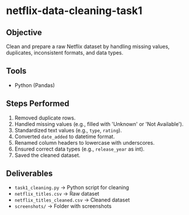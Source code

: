 # netflix-data-cleaning-task1

## Objective
Clean and prepare a raw Netflix dataset by handling missing values, duplicates, inconsistent formats, and data types.

## Tools
- Python (Pandas)

## Steps Performed
1. Removed duplicate rows.
2. Handled missing values (e.g., filled with 'Unknown' or 'Not Available').
3. Standardized text values (e.g., `type`, `rating`).
4. Converted `date_added` to datetime format.
5. Renamed column headers to lowercase with underscores.
6. Ensured correct data types (e.g., `release_year` as int).
7. Saved the cleaned dataset.

## Deliverables
- `task1_cleaning.py` → Python script for cleaning
- `netflix_titles.csv` → Raw dataset
- `netflix_titles_cleaned.csv` → Cleaned dataset
- `screenshots/` → Folder with screenshots

